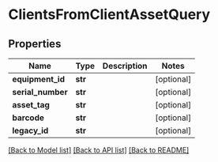 # ClientsFromClientAssetQuery

## Properties
Name | Type | Description | Notes
------------ | ------------- | ------------- | -------------
**equipment_id** | **str** |  | [optional] 
**serial_number** | **str** |  | [optional] 
**asset_tag** | **str** |  | [optional] 
**barcode** | **str** |  | [optional] 
**legacy_id** | **str** |  | [optional] 

[[Back to Model list]](../README.md#documentation-for-models) [[Back to API list]](../README.md#documentation-for-api-endpoints) [[Back to README]](../README.md)


